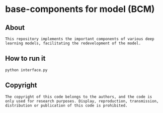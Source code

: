# base-components for model (BCM)
## About
```
This repository implements the important components of various deep learning models, facilitating the redevelopment of the model.
```
## How to run it
```
python interface.py
```
## Copyright
```
The copyright of this code belongs to the authors, and the code is only used for research purposes. Display, reproduction, transmission, distribution or publication of this code is prohibited.
```